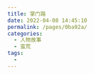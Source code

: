 ```yaml
---
title: 掌门路
date: 2022-04-08 14:45:10
permalink: /pages/0ba92a/
categories:
  - 人物故事
  - 蛮荒
tags:
  - 
---
```

